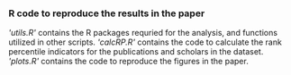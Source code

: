 ### R code to reproduce the results in the paper

*'utils.R'* contains the R packages requried for the analysis, and functions utilized in other scripts. *'calcRP.R'* contains the code to calculate the rank percentile indicators for the publications and scholars in the dataset. *'plots.R'* contains the code to reproduce the figures in the paper.